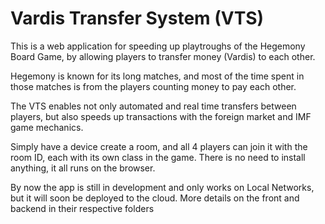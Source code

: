 # Vardis Transfer System (VTS)

This is a web application for speeding up playtroughs of the Hegemony Board Game, by allowing players to transfer money (Vardis) to each other.

Hegemony is known for its long matches, and most of the time spent in those matches is from the players counting money to pay each other.

The VTS enables not only automated and real time transfers between players, but also speeds up transactions with the foreign market and IMF game mechanics.

Simply have a device create a room, and all 4 players can join it with the room ID, each with its own class in the game. There is no need to install anything, it all runs on the browser.

By now the app is still in development and only works on Local Networks, but it will soon be deployed to the cloud. More details on the front and backend in their respective folders
